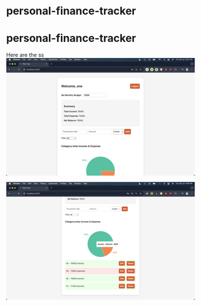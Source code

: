 # personal-finance-tracker
# personal-finance-tracker

Here are the ss
![alt text](client/public/Images/image.png)

![alt text](client/public/Images/image2.png)